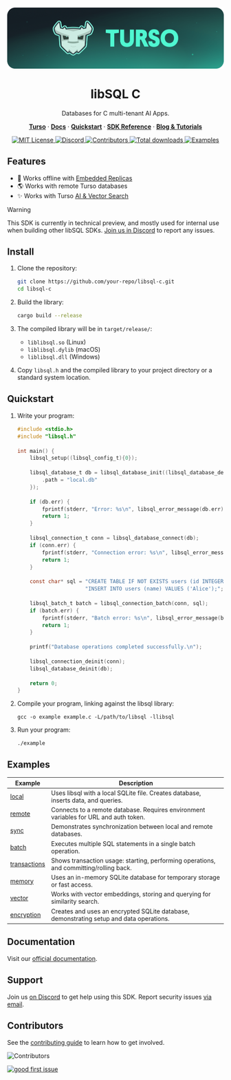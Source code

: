 <p align="center">
  <a href="https://tur.so/turso-c">
    <picture>
      <img src="/.github/cover.png" alt="libSQL C" />
    </picture>
  </a>
  <h1 align="center">libSQL C</h1>
</p>

<p align="center">
  Databases for C multi-tenant AI Apps.
</p>

<p align="center">
  <a href="https://tur.so/turso-c"><strong>Turso</strong></a> ·
  <a href="https://docs.turso.tech"><strong>Docs</strong></a> ·
  <a href="https://docs.turso.tech/sdk/c/quickstart"><strong>Quickstart</strong></a> ·
  <a href="https://docs.turso.tech/sdk/c/reference"><strong>SDK Reference</strong></a> ·
  <a href="https://turso.tech/blog"><strong>Blog &amp; Tutorials</strong></a>
</p>

<p align="center">
  <a href="LICENSE">
    <picture>
      <img src="https://img.shields.io/github/license/tursodatabase/libsql-c?color=0F624B" alt="MIT License" />
    </picture>
  </a>
  <a href="https://tur.so/discord-c">
    <picture>
      <img src="https://img.shields.io/discord/933071162680958986?color=0F624B" alt="Discord" />
    </picture>
  </a>
  <a href="#contributors">
    <picture>
      <img src="https://img.shields.io/github/contributors/tursodatabase/libsql-c?color=0F624B" alt="Contributors" />
    </picture>
  </a>
  <a href="https://packagist.org/packages/turso/libsql">
    <picture>
      <img src="https://img.shields.io/packagist/dt/turso/libsql?color=0F624B" alt="Total downloads" />
    </picture>
  </a>
  <a href="/examples">
    <picture>
      <img src="https://img.shields.io/badge/browse-examples-0F624B" alt="Examples" />
    </picture>
  </a>
</p>

## Features

- 🔌 Works offline with [Embedded Replicas](https://docs.turso.tech/features/embedded-replicas/introduction)
- 🌎 Works with remote Turso databases
- ✨ Works with Turso [AI & Vector Search](https://docs.turso.tech/features/ai-and-embeddings)

> [!WARNING]
> This SDK is currently in technical preview, and mostly used for internal use when building other libSQL SDKs. <a href="https://tur.so/discord-c">Join us in Discord</a> to report any issues.

## Install

1. Clone the repository:

   ```bash
   git clone https://github.com/your-repo/libsql-c.git
   cd libsql-c
   ```

2. Build the library:

   ```bash
   cargo build --release
   ```

3. The compiled library will be in `target/release/`:

   - `liblibsql.so` (Linux)
   - `liblibsql.dylib` (macOS)
   - `liblibsql.dll` (Windows)

4. Copy `libsql.h` and the compiled library to your project directory or a standard system location.

## Quickstart

1. Write your program:

   ```c
   #include <stdio.h>
   #include "libsql.h"

   int main() {
       libsql_setup((libsql_config_t){0});

       libsql_database_t db = libsql_database_init((libsql_database_desc_t){
           .path = "local.db"
       });

       if (db.err) {
           fprintf(stderr, "Error: %s\n", libsql_error_message(db.err));
           return 1;
       }

       libsql_connection_t conn = libsql_database_connect(db);
       if (conn.err) {
           fprintf(stderr, "Connection error: %s\n", libsql_error_message(conn.err));
           return 1;
       }

       const char* sql = "CREATE TABLE IF NOT EXISTS users (id INTEGER PRIMARY KEY, name TEXT);"
                         "INSERT INTO users (name) VALUES ('Alice');";

       libsql_batch_t batch = libsql_connection_batch(conn, sql);
       if (batch.err) {
           fprintf(stderr, "Batch error: %s\n", libsql_error_message(batch.err));
           return 1;
       }

       printf("Database operations completed successfully.\n");

       libsql_connection_deinit(conn);
       libsql_database_deinit(db);

       return 0;
   }
   ```

2. Compile your program, linking against the libsql library:

   ```
   gcc -o example example.c -L/path/to/libsql -llibsql
   ```

3. Run your program:
   ```
   ./example
   ```

## Examples

| Example                               | Description                                                                             |
| ------------------------------------- | --------------------------------------------------------------------------------------- |
| [local](examples/local)               | Uses libsql with a local SQLite file. Creates database, inserts data, and queries.      |
| [remote](examples/remote)             | Connects to a remote database. Requires environment variables for URL and auth token.   |
| [sync](examples/sync)                 | Demonstrates synchronization between local and remote databases.                        |
| [batch](examples/batch)               | Executes multiple SQL statements in a single batch operation.                           |
| [transactions](examples/transactions) | Shows transaction usage: starting, performing operations, and committing/rolling back.  |
| [memory](examples/memory)             | Uses an in-memory SQLite database for temporary storage or fast access.                 |
| [vector](examples/vector)             | Works with vector embeddings, storing and querying for similarity search.               |
| [encryption](examples/encryption)     | Creates and uses an encrypted SQLite database, demonstrating setup and data operations. |

## Documentation

Visit our [official documentation](https://docs.turso.tech/sdk/c).

## Support

Join us [on Discord](https://tur.so/discord-c) to get help using this SDK. Report security issues [via email](mailto:security@turso.tech).

## Contributors

See the [contributing guide](CONTRIBUTING.md) to learn how to get involved.

![Contributors](https://contrib.nn.ci/api?repo=tursodatabase/libsql-c)

<a href="https://github.com/tursodatabase/libsql-c/issues?q=is%3Aopen+is%3Aissue+label%3A%22good+first+issue%22">
  <picture>
    <img src="https://img.shields.io/github/issues-search/tursodatabase/libsql-c?label=good%20first%20issue&query=label%3A%22good%20first%20issue%22%20&color=0F624B" alt="good first issue" />
  </picture>
</a>
